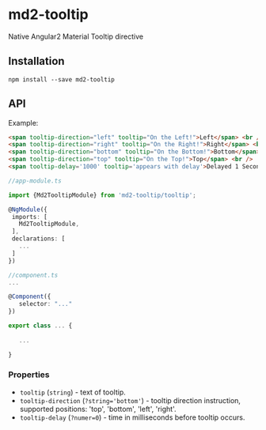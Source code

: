 # md2-tooltip

Native Angular2 Material Tooltip directive

## Installation
`npm install --save md2-tooltip`

## API

Example:
 
 ```html
<span tooltip-direction="left" tooltip="On the Left!">Left</span> <br />
<span tooltip-direction="right" tooltip="On the Right!">Right</span> <br />
<span tooltip-direction="bottom" tooltip="On the Bottom!">Bottom</span> <br />
<span tooltip-direction="top" tooltip="On the Top!">Top</span> <br />
<span tooltip-delay='1000' tooltip='appears with delay'>Delayed 1 Second</span>
 ```
 ```ts
//app-module.ts

import {Md2TooltipModule} from 'md2-tooltip/tooltip';

@NgModule({
  imports: [
    Md2TooltipModule,
  ],
  declarations: [
    ...
  ]  
})

//component.ts
...

@Component({
    selector: "..."
})

export class ... {
    
    ...

}
 ```

### Properties

  - `tooltip` (`string`) - text of tooltip.
  - `tooltip-direction` (`?string='bottom'`) - tooltip direction instruction, supported positions: 'top', 'bottom', 'left', 'right'.
  - `tooltip-delay` (`?numer=0`) - time in milliseconds before tooltip occurs.
